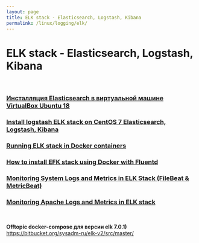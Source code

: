 ```yaml
---
layout: page
title: ELK stack - Elasticsearch, Logstash, Kibana
permalink: /linux/logging/elk/
---
```


# ELK stack - Elasticsearch, Logstash, Kibana

<br/>

### [Инсталляция Elasticsearch в виртуальной машине VirtualBox Ubuntu 18](/linux/logging/elk/install/vbox-ubuntu/)

### [Install logstash ELK stack on CentOS 7 Elasticsearch, Logstash, Kibana](/linux/logging/elk/install/centos/)

### [Running ELK stack in Docker containers](/linux/logging/elk/docker/)

### [How to install EFK stack using Docker with Fluentd](/linux/logging/elk/docker-fluentd/)

### [Monitoring System Logs and Metrics in ELK Stack (FileBeat & MetricBeat)](/linux/logging/elk/filebeat-metricbeat/)

### [Monitoring Apache Logs and Metrics in ELK stack](/linux/logging/elk/apache-logs-and-metrics/)

<br/>

**Offtopic docker-compose для версии elk 7.0.1)**  
https://bitbucket.org/sysadm-ru/elk-v2/src/master/

